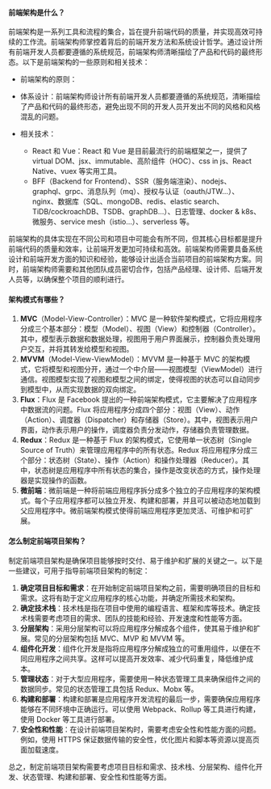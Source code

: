 <!--
 * @Author: Shu Binqi
 * @Date: 2023-02-28 03:19:43
 * @LastEditors: Shu Binqi
 * @LastEditTime: 2023-03-10 17:28:05
 * @Description: 架构模式面试题（3题）
 * @Version: 1.0.0
 * @FilePath: \interviewQuestions\软件工程\架构模式.md
-->

#### 前端架构是什么？

前端架构是一系列工具和流程的集合，旨在提升前端代码的质量，并实现高效可持续的工作流。前端架构师掌控着背后的前端开发方法和系统设计哲学。通过设计所有前端开发人员都要遵循的系统规范，前端架构师清晰描绘了产品和代码的最终形态。以下是前端架构的一些原则和相关技术：

- 前端架构的原则：
- 体系设计：前端架构师设计所有前端开发人员都要遵循的系统规范，清晰描绘了产品和代码的最终形态，避免出现不同的开发人员开发出不同的风格和风格混乱的问题。

- 相关技术：
  - React 和 Vue：React 和 Vue 是目前最流行的前端框架之一，提供了 virtual DOM、jsx、immutable、高阶组件（HOC）、css in js、React Native、vuex 等实用工具。
  - BFF（Backend for Frontend）、SSR（服务端渲染）、nodejs、graphql、grpc、消息队列（mq）、授权与认证（oauth/JTW...）、nginx、数据库（SQL、mongoDB、redis、elastic search、TiDB/cockroachDB、TSDB、graphDB...）、日志管理、docker & k8s、微服务、service mesh（istio...）、serverless 等。

前端架构的具体实现在不同公司和项目中可能会有所不同，但其核心目标都是提升前端代码的质量和效率，让前端开发更加可持续和高效。前端架构师需要具备系统设计和前端开发方面的知识和经验，能够设计出适合当前项目的前端架构方案。同时，前端架构师需要和其他团队成员密切合作，包括产品经理、设计师、后端开发人员等，以确保整个项目的顺利进行。

#### 架构模式有哪些？

1. **MVC**（Model-View-Controller）：MVC 是一种软件架构模式，它将应用程序分成三个基本部分：模型（Model）、视图（View）和控制器（Controller）。其中，模型表示数据和数据处理，视图用于用户界面展示，控制器负责处理用户交互，并将其转发给模型和视图。
1. **MVVM**（Model-View-ViewModel）：MVVM 是一种基于 MVC 的架构模式，它将模型和视图分开，通过一个中介层——视图模型（ViewModel）进行通信。视图模型实现了视图和模型之间的绑定，使得视图的状态可以自动同步到模型中，从而实现数据的双向绑定。
1. **Flux**：Flux 是 Facebook 提出的一种前端架构模式，它主要解决了应用程序中数据流的问题。Flux 将应用程序分成四个部分：视图（View）、动作（Action）、调度器（Dispatcher）和存储器（Store）。其中，视图表示用户界面，动作表示用户的操作，调度器负责分发动作，存储器负责管理数据。
1. **Redux**：Redux 是一种基于 Flux 的架构模式，它使用单一状态树（Single Source of Truth）来管理应用程序中的所有状态。Redux 将应用程序分成三个部分：状态树（State）、操作（Action）和操作处理器（Reducer）。其中，状态树是应用程序中所有状态的集合，操作是改变状态的方式，操作处理器是实现操作的函数。
1. **微前端**：微前端是一种将前端应用程序拆分成多个独立的子应用程序的架构模式。每个子应用程序都可以独立开发、构建和部署，并且可以被动态地加载到父应用程序中。微前端架构模式使得前端应用程序更加灵活、可维护和可扩展。

#### 怎么制定前端项目架构？

制定前端项目架构是确保项目能够按时交付、易于维护和扩展的关键之一。以下是一些建议，可用于指导前端项目架构的制定：

1. **确定项目目标和需求**：在开始制定前端项目架构之前，需要明确项目的目标和需求。这将有助于定义应用程序的核心功能，并确定所需技术和架构。
1. **确定技术栈**：技术栈是指在项目中使用的编程语言、框架和库等技术。确定技术栈需要考虑项目的需求、团队的技能和经验、开发速度和性能等方面。
1. **分层架构**：采用分层架构可以将应用程序分解成各个组件，使其易于维护和扩展。常见的分层架构包括 MVC、MVP 和 MVVM 等。
1. **组件化开发**：组件化开发是指将应用程序分解成独立的可重用组件，以便在不同应用程序之间共享。这样可以提高开发效率、减少代码重复，降低维护成本。
1. **管理状态**：对于大型应用程序，需要使用一种状态管理工具来确保组件之间的数据同步。常见的状态管理工具包括 Redux、Mobx 等。
1. **构建和部署**：构建和部署是应用程序开发流程的最后一步，需要确保应用程序能够在不同环境中正确运行。可以使用 Webpack、Rollup 等工具进行构建，使用 Docker 等工具进行部署。
1. **安全性和性能**：在设计前端项目架构时，需要考虑安全性和性能方面的问题。例如，使用 HTTPS 保证数据传输的安全性，优化图片和脚本等资源以提高页面加载速度。

总之，制定前端项目架构需要考虑项目目标和需求、技术栈、分层架构、组件化开发、状态管理、构建和部署、安全性和性能等方面。
